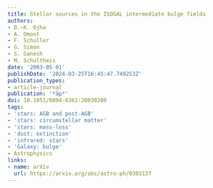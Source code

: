 ```yaml
---
title: Stellar sources in the ISOGAL intermediate bulge fields
authors:
- D.~K. Ojha
- A. Omont
- F. Schuller
- G. Simon
- S. Ganesh
- M. Schultheis
date: '2003-05-01'
publishDate: '2024-03-25T16:45:47.749253Z'
publication_types:
- article-journal
publication: '*åp*'
doi: 10.1051/0004-6361:20030208
tags:
- 'stars: AGB and post-AGB'
- 'stars: circumstellar matter'
- 'stars: mass-loss'
- 'dust: extinction'
- 'infrared: stars'
- 'Galaxy: bulge'
- Astrophysics
links:
- name: arXiv
  url: https://arxiv.org/abs/astro-ph/0303137
---
```

